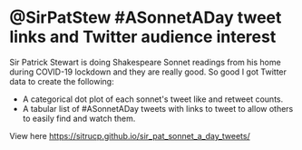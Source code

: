 # @SirPatStew #ASonnetADay tweet links and Twitter audience interest

Sir Patrick Stewart is doing Shakespeare Sonnet readings from his home during COVID-19 lockdown and they are really good. So good I got Twitter data to create the following:

* A categorical dot plot of each sonnet's tweet like and retweet counts.
* A tabular list of #ASonnetADay tweets with links to tweet to allow others to easily find and watch them.

View here <a href="https://sitrucp.github.io/sir_pat_sonnet_a_day_tweets/" target="blank">https://sitrucp.github.io/sir_pat_sonnet_a_day_tweets/</a>


